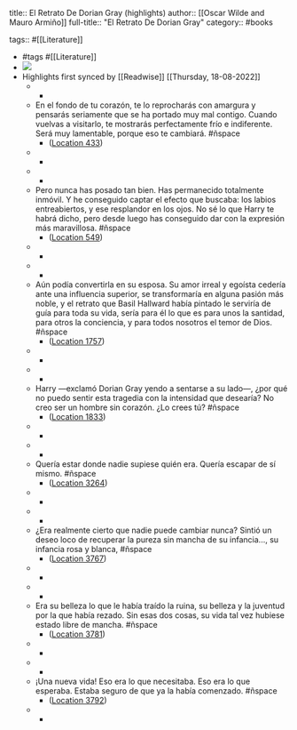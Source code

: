 title:: El Retrato De Dorian Gray (highlights)
author:: [[Oscar Wilde and Mauro Armiño]]
full-title:: "El Retrato De Dorian Gray"
category:: #books

tags:: #[[Literature]]

- #tags #[[Literature]]
- ![](https://m.media-amazon.com/images/I/91KVu+3L8dL._SY160.jpg)
- Highlights first synced by [[Readwise]] [[Thursday, 18-08-2022]]
	- -
	- En el fondo de tu corazón, te lo reprocharás con amargura y pensarás seriamente que se ha portado muy mal contigo. Cuando vuelvas a visitarlo, te mostrarás perfectamente frío e indiferente. Será muy lamentable, porque eso te cambiará. #ñspace
		- ([Location 433](https://readwise.io/to_kindle?action=open&asin=B0095QVDH4&location=433))
	- -
	- -
	- Pero nunca has posado tan bien. Has permanecido totalmente inmóvil. Y he conseguido captar el efecto que buscaba: los labios entreabiertos, y ese resplandor en los ojos. No sé lo que Harry te habrá dicho, pero desde luego has conseguido dar con la expresión más maravillosa. #ñspace
		- ([Location 549](https://readwise.io/to_kindle?action=open&asin=B0095QVDH4&location=549))
	- -
	- -
	- Aún podía convertirla en su esposa. Su amor irreal y egoísta cedería ante una influencia superior, se transformaría en alguna pasión más noble, y el retrato que Basil Hallward había pintado le serviría de guía para toda su vida, sería para él lo que es para unos la santidad, para otros la conciencia, y para todos nosotros el temor de Dios. #ñspace
		- ([Location 1757](https://readwise.io/to_kindle?action=open&asin=B0095QVDH4&location=1757))
	- -
	- -
	- Harry —exclamó Dorian Gray yendo a sentarse a su lado—, ¿por qué no puedo sentir esta tragedia con la intensidad que desearía? No creo ser un hombre sin corazón. ¿Lo crees tú? #ñspace
		- ([Location 1833](https://readwise.io/to_kindle?action=open&asin=B0095QVDH4&location=1833))
	- -
	- -
	- Quería estar donde nadie supiese quién era. Quería escapar de sí mismo. #ñspace
		- ([Location 3264](https://readwise.io/to_kindle?action=open&asin=B0095QVDH4&location=3264))
	- -
	- -
	- ¿Era realmente cierto que nadie puede cambiar nunca? Sintió un deseo loco de recuperar la pureza sin mancha de su infancia..., su infancia rosa y blanca, #ñspace
		- ([Location 3767](https://readwise.io/to_kindle?action=open&asin=B0095QVDH4&location=3767))
	- -
	- -
	- Era su belleza lo que le había traído la ruina, su belleza y la juventud por la que había rezado. Sin esas dos cosas, su vida tal vez hubiese estado libre de mancha. #ñspace
		- ([Location 3781](https://readwise.io/to_kindle?action=open&asin=B0095QVDH4&location=3781))
	- -
	- -
	- ¡Una nueva vida! Eso era lo que necesitaba. Eso era lo que esperaba. Estaba seguro de que ya la había comenzado. #ñspace
		- ([Location 3792](https://readwise.io/to_kindle?action=open&asin=B0095QVDH4&location=3792))
	- -